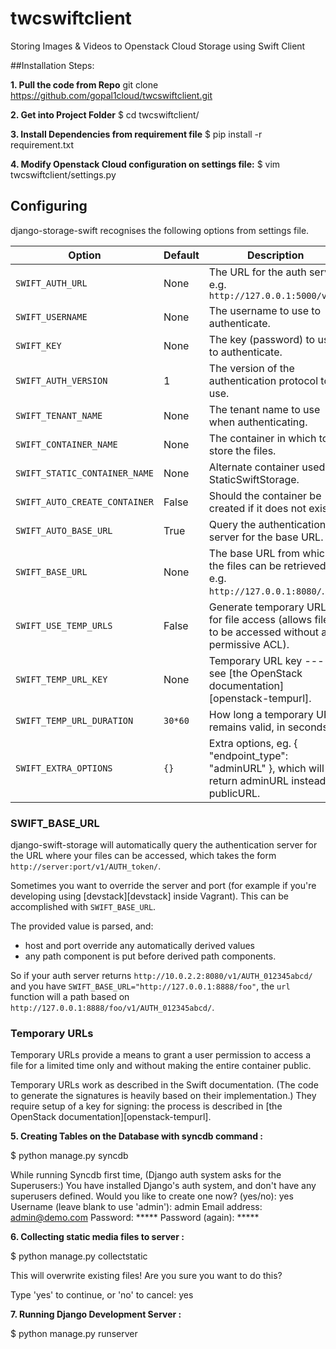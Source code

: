 # twcswiftclient
Storing Images &amp; Videos to Openstack Cloud Storage using Swift Client


##Installation Steps:

**1. Pull the code from Repo**
git clone https://github.com/gopal1cloud/twcswiftclient.git

**2. Get into Project Folder**
$ cd twcswiftclient/

**3. Install Dependencies from requirement file**
$ pip install -r requirement.txt 


**4. Modify Openstack Cloud configuration on settings file:**
$ vim twcswiftclient/settings.py

## Configuring
django-storage-swift recognises the following options from settings file.

| Option | Default | Description |
| ------ | ------- | ----------- |
| ```SWIFT_AUTH_URL``` | None | The URL for the auth server, e.g. ```http://127.0.0.1:5000/v2.0``` |
| ```SWIFT_USERNAME``` | None | The username to use to authenticate. |
| ```SWIFT_KEY``` | None | The key (password) to use to authenticate. |
| ```SWIFT_AUTH_VERSION``` | 1 | The version of the authentication protocol to use. |
| ```SWIFT_TENANT_NAME``` | None | The tenant name to use when authenticating. |
| ```SWIFT_CONTAINER_NAME``` | None | The container in which to store the files. |
| ```SWIFT_STATIC_CONTAINER_NAME``` | None | Alternate container used by StaticSwiftStorage. |
| ```SWIFT_AUTO_CREATE_CONTAINER``` | False | Should the container be created if it does not exist? |
| ```SWIFT_AUTO_BASE_URL``` | True | Query the authentication server for the base URL. |
| ```SWIFT_BASE_URL``` | None | The base URL from which the files can be retrieved, e.g. ```http://127.0.0.1:8080/```.  |
| ```SWIFT_USE_TEMP_URLS``` | False | Generate temporary URLs for file access (allows files to be accessed without a permissive ACL). |
| ```SWIFT_TEMP_URL_KEY``` | None | Temporary URL key --- see [the OpenStack documentation][openstack-tempurl]. |
| ```SWIFT_TEMP_URL_DURATION``` | ```30*60``` | How long a temporary URL remains valid, in seconds. |
| ```SWIFT_EXTRA_OPTIONS``` | ```{}``` | Extra options, eg. { "endpoint_type": "adminURL"  }, which will return adminURL instead publicURL. | 

### SWIFT_BASE_URL
django-swift-storage will automatically query the authentication server for the URL where your files can be accessed, which takes the form ```http://server:port/v1/AUTH_token/```.

Sometimes you want to override the server and port (for example if you're developing using [devstack][devstack] inside Vagrant). This can be accomplished with ```SWIFT_BASE_URL```.

The provided value is parsed, and:

 + host and port override any automatically derived values
 + any path component is put before derived path components.

So if your auth server returns ```http://10.0.2.2:8080/v1/AUTH_012345abcd/``` and you have ```SWIFT_BASE_URL="http://127.0.0.1:8888/foo"```, the ```url``` function will a path based on ```http://127.0.0.1:8888/foo/v1/AUTH_012345abcd/```.

### Temporary URLs

Temporary URLs provide a means to grant a user permission to access a file for a limited time only and without making the entire container public.

Temporary URLs work as described in the Swift documentation. (The code to generate the signatures is heavily based on their implementation.) They require setup of a key for signing: the process is described in [the OpenStack documentation][openstack-tempurl].

**5. Creating Tables on the Database with syncdb command :**

$ python manage.py syncdb

While running Syncdb first time,
(Django auth system asks for the Superusers:)
You have installed Django's auth system, and don't have any superusers defined.
Would you like to create one now? (yes/no): yes
Username (leave blank to use 'admin'): admin
Email address: admin@demo.com
Password: *****
Password (again): *****

**6. Collecting static media files to server :**

$ python manage.py collectstatic

This will overwrite existing files!
Are you sure you want to do this?

Type 'yes' to continue, or 'no' to cancel: yes

**7. Running Django Development Server :**

$ python manage.py runserver
